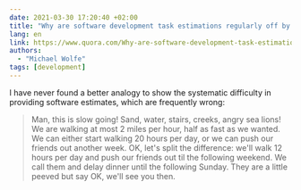 ```yaml
---
date: 2021-03-30 17:20:40 +02:00
title: "Why are software development task estimations regularly off by a factor of 2-3?"
lang: en
link: https://www.quora.com/Why-are-software-development-task-estimations-regularly-off-by-a-factor-of-2-3/answer/Michael-Wolfe
authors:
  - "Michael Wolfe"
tags: [development]
---
```


I have never found a better analogy to show the systematic difficulty in providing software estimates, which are frequently wrong:

> Man, this is slow going! Sand, water, stairs, creeks, angry sea lions! We are walking at most 2 miles per hour, half as fast as we wanted. We can either start walking 20 hours per day, or we can push our friends out another week. OK, let's split the difference: we'll walk 12 hours per day and push our friends out til the following weekend. We call them and delay dinner until the following Sunday. They are a little peeved but say OK, we'll see you then.
